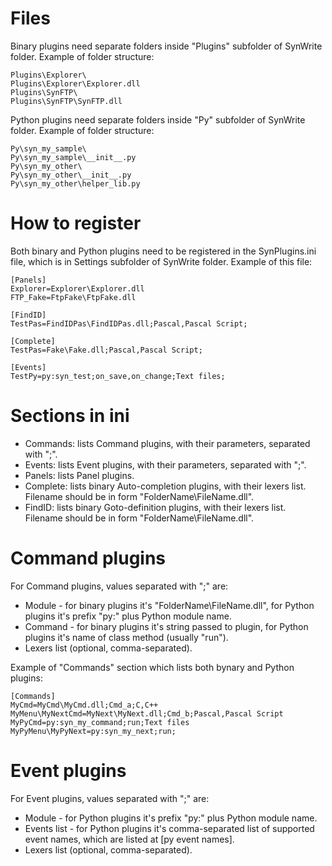 Files
=====

Binary plugins need separate folders inside "Plugins" subfolder of SynWrite folder.
Example of folder structure:

    Plugins\Explorer\
    Plugins\Explorer\Explorer.dll
    Plugins\SynFTP\
    Plugins\SynFTP\SynFTP.dll

Python plugins need separate folders inside "Py" subfolder of SynWrite folder.
Example of folder structure:

    Py\syn_my_sample\
    Py\syn_my_sample\__init__.py
    Py\syn_my_other\
    Py\syn_my_other\__init__.py
    Py\syn_my_other\helper_lib.py

How to register
===============

Both binary and Python plugins need to be registered in the SynPlugins.ini file, which is in Settings subfolder of SynWrite folder.
Example of this file:

    [Panels]
    Explorer=Explorer\Explorer.dll
    FTP_Fake=FtpFake\FtpFake.dll
     
    [FindID]
    TestPas=FindIDPas\FindIDPas.dll;Pascal,Pascal Script;
     
    [Complete]
    TestPas=Fake\Fake.dll;Pascal,Pascal Script;
     
    [Events]
    TestPy=py:syn_test;on_save,on_change;Text files;

Sections in ini
===============

* Commands: lists Command plugins, with their parameters, separated with ";".
* Events: lists Event plugins, with their parameters, separated with ";". 
* Panels: lists Panel plugins.
* Complete: lists binary Auto-completion plugins, with their lexers list. Filename should be in form "FolderName\FileName.dll".
* FindID: lists binary Goto-definition plugins, with their lexers list. Filename should be in form "FolderName\FileName.dll".

Command plugins
===============

For Command plugins, values separated with ";" are:

* Module - for binary plugins it's "FolderName\FileName.dll", for Python plugins it's prefix "py:" plus Python module name.
* Command - for binary plugins it's string passed to plugin, for Python plugins it's name of class method (usually "run").
* Lexers list (optional, comma-separated).

Example of "Commands" section which lists both bynary and Python plugins:

    [Commands]
    MyCmd=MyCmd\MyCmd.dll;Cmd_a;C,C++
    MyMenu\MyNextCmd=MyNext\MyNext.dll;Cmd_b;Pascal,Pascal Script
    MyPyCmd=py:syn_my_command;run;Text files
    MyPyMenu\MyPyNext=py:syn_my_next;run;

Event plugins
=============

For Event plugins, values separated with ";" are:

* Module - for Python plugins it's prefix "py:" plus Python module name.
* Events list - for Python plugins it's comma-separated list of supported event names, which are listed at [py event names].
* Lexers list (optional, comma-separated).
